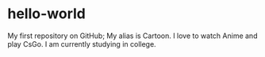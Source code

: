 # hello-world
My first repository on GitHub;
My alias is Cartoon.
I love to watch Anime and play CsGo.
I am currently studying in college.
